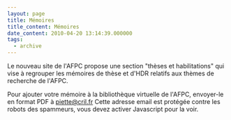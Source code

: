 ```yaml
---
layout: page
title: Mémoires 
title_content: Mémoires 
date_content: 2010-04-20 13:14:39.000000
tags:
  - archive
---
```

Le nouveau site de l'AFPC propose une section "thèses et habilitations" qui
vise à regrouper les mémoires de thèse et d'HDR relatifs aux thèmes de
recherche de l'AFPC.



Pour ajouter votre mémoire à la bibliothèque virtuelle de l'AFPC, envoyer-le
en format PDF à [piette@cril.fr](mailto:piette@cril.fr) Cette adresse email
est protégée contre les robots des spammeurs, vous devez activer Javascript
pour la voir.

